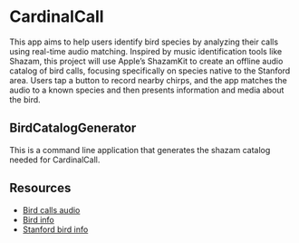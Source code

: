# CardinalCall
This app aims to help users identify bird species by analyzing their calls using real-time audio matching. Inspired by music identification tools like Shazam, this project will use Apple’s ShazamKit to create an offline audio catalog of bird calls, focusing specifically on species native to the Stanford area. Users tap a button to record nearby chirps, and the app matches the audio to a known species and then presents information and media about the bird.

## BirdCatalogGenerator
This is a command line application that generates the shazam catalog needed for CardinalCall. 

## Resources
- [Bird calls audio](https://xeno-canto.org/) 
- [Bird info](https://www.birds.cornell.edu/home/)
- [Stanford bird info](https://web.stanford.edu/group/stanfordbirds/text/uspecies/tax_species.html)
